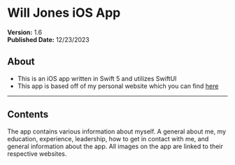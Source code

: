 # Will Jones iOS App
**Version:** 1.6 <br />
**Published Date:** 12/23/2023

About
------------------
- This is an iOS app written in Swift 5 and utilizes SwiftUI
- This app is based off of my personal website which you can find 
[here](https://chiefwithcolorfulshoes.com)

--------

Contents
-------
The app contains various information about myself. A general about me, 
my education, experience, leadership, how to get in contact with me, and
general information about the app. All images on the app are linked to their
respective websites.

